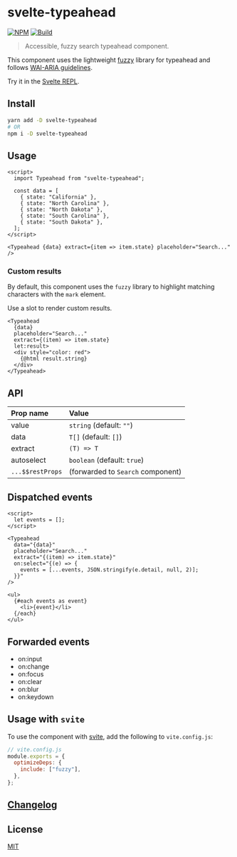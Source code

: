 # svelte-typeahead

[![NPM][npm]][npm-url]
[![Build][build]][build-badge]

> Accessible, fuzzy search typeahead component.

This component uses the lightweight [fuzzy](https://github.com/mattyork/fuzzy) library for typeahead and follows [WAI-ARIA guidelines](https://www.w3.org/TR/wai-aria-practices/examples/combobox/aria1.1pattern/listbox-combo.html).

Try it in the [Svelte REPL](https://svelte.dev/repl/a1b828d80de24f7e995b2365782c8d04?version=3.24.1).

## Install

```bash
yarn add -D svelte-typeahead
# OR
npm i -D svelte-typeahead
```

## Usage

```svelte
<script>
  import Typeahead from "svelte-typeahead";

  const data = [
    { state: "California" },
    { state: "North Carolina" },
    { state: "North Dakota" },
    { state: "South Carolina" },
    { state: "South Dakota" },
  ];
</script>

<Typeahead {data} extract={item => item.state} placeholder="Search..." />
```

### Custom results

By default, this component uses the `fuzzy` library to highlight matching characters with the `mark` element.

Use a slot to render custom results.

```svelte
<Typeahead
  {data}
  placeholder="Search..."
  extract={(item) => item.state}
  let:result>
  <div style="color: red">
    {@html result.string}
  </div>
</Typeahead>

```

## API

| Prop name        | Value                             |
| :--------------- | :-------------------------------- |
| value            | `string` (default: `""`)          |
| data             | `T[]` (default: `[]`)             |
| extract          | `(T) => T`                        |
| autoselect       | `boolean` (default: `true`)       |
| `...$$restProps` | (forwarded to `Search` component) |

## Dispatched events

```svelte
<script>
  let events = [];
</script>

<Typeahead
  data="{data}"
  placeholder="Search..."
  extract="{(item) => item.state}"
  on:select="{(e) => {
    events = [...events, JSON.stringify(e.detail, null, 2)];
  }}"
/>

<ul>
  {#each events as event}
    <li>{event}</li>
  {/each}
</ul>
```

## Forwarded events

- on:input
- on:change
- on:focus
- on:clear
- on:blur
- on:keydown

## Usage with `svite`

To use the component with [svite](https://github.com/dominikg/svite), add the following to `vite.config.js`:

```js
// vite.config.js
module.exports = {
  optimizeDeps: {
    include: ["fuzzy"],
  },
};
```

## [Changelog](CHANGELOG.md)

## License

[MIT](LICENSE)

[npm]: https://img.shields.io/npm/v/svelte-typeahead.svg?color=%23ff3e00
[npm-url]: https://npmjs.com/package/svelte-typeahead
[build]: https://travis-ci.com/metonym/svelte-typeahead.svg?branch=master
[build-badge]: https://travis-ci.com/metonym/svelte-typeahead
